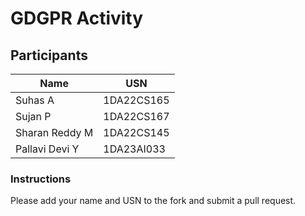 # GDGPR Activity

## Participants

| Name   | USN        |
|--------|------------|
| Suhas A| 1DA22CS165 |
| Sujan P| 1DA22CS167 |
| Sharan Reddy M| 1DA22CS145|
| Pallavi Devi Y| 1DA23AI033|

### Instructions
Please add your name and USN to the fork and submit a pull request.

